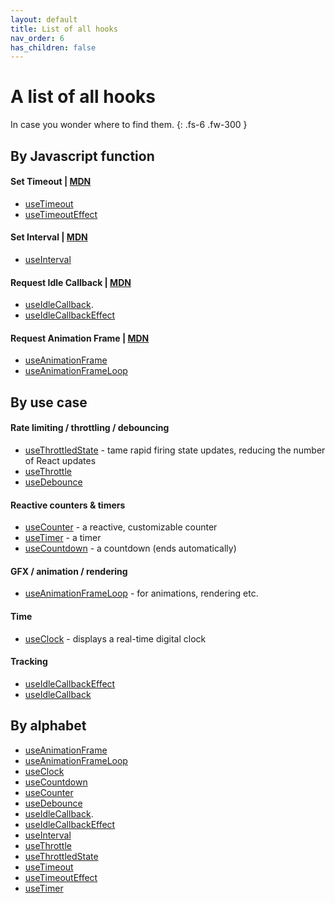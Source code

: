 ```yaml
---
layout: default
title: List of all hooks
nav_order: 6
has_children: false
---
```


# A list of all hooks

In case you wonder where to find them.
{: .fs-6 .fw-300 }

## By Javascript function

#### Set Timeout | [MDN][timeout-mdn]
- [useTimeout](/react-timing-hooks/callbacks/useTimeout.html)
- [useTimeoutEffect](/react-timing-hooks/effects/useTimeoutEffect.html)

#### Set Interval | [MDN][interval-mdn]
- [useInterval](/react-timing-hooks/loops-and-intervals/useInterval.html)

#### Request Idle Callback | [MDN][idle-cb-mdn]
- [useIdleCallback](/react-timing-hooks/callbacks/useIdleCallback.html).
- [useIdleCallbackEffect](/react-timing-hooks/effects/useIdleCallbackEffect.html)

#### Request Animation Frame | [MDN][raf-mdn]
- [useAnimationFrame](/react-timing-hooks/callbacks/useAnimationFrame.html)
- [useAnimationFrameLoop](/react-timing-hooks/loops-and-intervals/useAnimationFrameLoop.html)

## By use case

#### Rate limiting / throttling / debouncing
- [useThrottledState](/react-timing-hooks/state/useThrottledState.html) - tame rapid firing state updates, reducing the number of React updates
- [useThrottle](/react-timing-hooks/callbacks/useThrottle.html)
- [useDebounce](/react-timing-hooks/callbacks/useDebounce.html)

#### Reactive counters & timers
- [useCounter](/react-timing-hooks/loops-and-intervals/useCounter.html) - a reactive, customizable counter
- [useTimer](/react-timing-hooks/loops-and-intervals/useTimer.html) - a timer
- [useCountdown](/react-timing-hooks/loops-and-intervals/useCountdown.html) - a countdown (ends automatically)

#### GFX / animation /  rendering
- [useAnimationFrameLoop](/react-timing-hooks/loops-and-intervals/useAnimationFrameLoop.html) - for animations, rendering etc.

#### Time
- [useClock](/react-timing-hooks/loops-and-intervals/useClock.html) - displays a real-time digital clock

#### Tracking
- [useIdleCallbackEffect](/react-timing-hooks/effects/useIdleCallbackEffect.html)
- [useIdleCallback](/react-timing-hooks/callbacks/useIdleCallback.html)


## By alphabet

- [useAnimationFrame](/react-timing-hooks/callbacks/useAnimationFrame.html)
- [useAnimationFrameLoop](/react-timing-hooks/loops-and-intervals/useAnimationFrameLoop.html)
- [useClock](/react-timing-hooks/loops-and-intervals/useClock.html)
- [useCountdown](/react-timing-hooks/loops-and-intervals/useCountdown.html) 
- [useCounter](/react-timing-hooks/loops-and-intervals/useCounter.html)
- [useDebounce](/react-timing-hooks/callbacks/useDebounce.html)
- [useIdleCallback](/react-timing-hooks/callbacks/useIdleCallback.html).
- [useIdleCallbackEffect](/react-timing-hooks/effects/useIdleCallbackEffect.html)
- [useInterval](/react-timing-hooks/loops-and-intervals/useInterval.html)
- [useThrottle](/react-timing-hooks/callbacks/useThrottle.html)
- [useThrottledState](/react-timing-hooks/state/useThrottledState.html)
- [useTimeout](/react-timing-hooks/callbacks/useTimeout.html)
- [useTimeoutEffect](/react-timing-hooks/effects/useTimeoutEffect.html)
- [useTimer](/react-timing-hooks/loops-and-intervals/useTimer.html)


[interval-mdn]: https://developer.mozilla.org/en-US/docs/Web/API/setInterval
[timeout-mdn]: https://developer.mozilla.org/en-US/docs/Web/API/setTimeout
[idle-cb-mdn]: https://developer.mozilla.org/en-US/docs/Web/API/Window/requestIdleCallback
[raf-mdn]: https://developer.mozilla.org/en-US/docs/Web/API/window/requestAnimationFrame